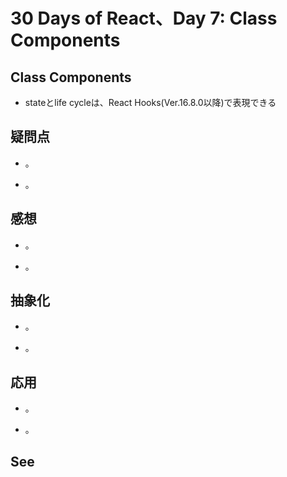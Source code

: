 # 30 Days of React、Day 7: Class Components

## Class Components

+ stateとlife cycleは、React Hooks(Ver.16.8.0以降)で表現できる

## 疑問点

+ 。

+ 。

## 感想

+ 。

+ 。

## 抽象化

+ 。

+ 。

## 応用

+ 。

+ 。

## See
